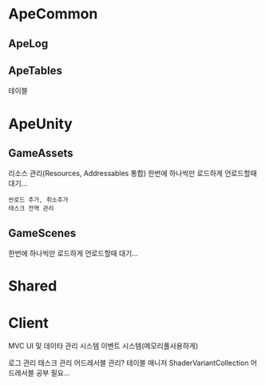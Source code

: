 # ApeCommon
## ApeLog
## ApeTables
테이블

# ApeUnity
## GameAssets
리소스 관리(Resources, Addressables 통합)
한번에 하나씩만 로드하게
언로드할때 대기...
```
씬로드 추가, 취소추가
태스크 전역 관리
```
## GameScenes
한번에 하나씩만 로드하게
언로드할때 대기...

# Shared
# Client

MVC UI 및 데이타 관리 시스템
이벤트 시스템(메모리풀사용하게)

로그 관리
태스크 관리
어드레서블 관리?
테이블 매니저
ShaderVariantCollection 어드레서블 공부 필요...